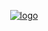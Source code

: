 <p align="center">
  <a href="https://ibb.co/R6y07n0"><img src="https://i.ibb.co/QHdNXBN/logo.png" alt="logo" border="0"></a>
</p>
